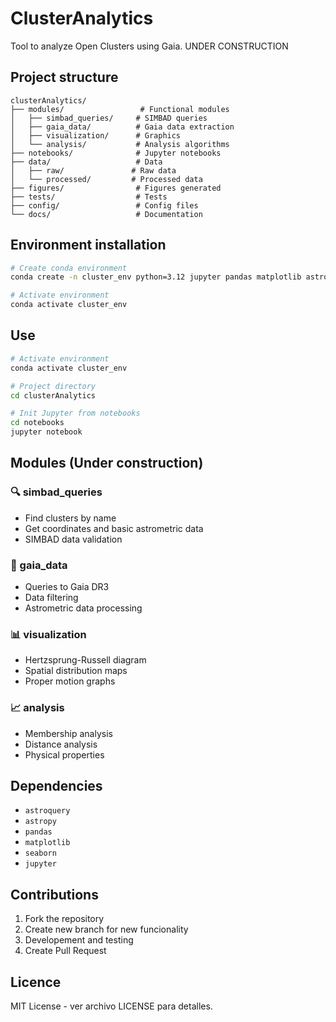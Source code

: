 # ClusterAnalytics

Tool to analyze Open Clusters using Gaia. UNDER CONSTRUCTION

## Project structure

```
clusterAnalytics/
├── modules/                 # Functional modules
│   ├── simbad_queries/     # SIMBAD queries
│   ├── gaia_data/          # Gaia data extraction
│   ├── visualization/      # Graphics
│   └── analysis/           # Analysis algorithms
├── notebooks/              # Jupyter notebooks
├── data/                   # Data
│   ├── raw/               # Raw data
│   └── processed/         # Processed data
├── figures/                # Figures generated
├── tests/                  # Tests
├── config/                 # Config files
└── docs/                   # Documentation
```

## Environment installation

```bash
# Create conda environment
conda create -n cluster_env python=3.12 jupyter pandas matplotlib astropy astroquery -c conda-forge

# Activate environment
conda activate cluster_env
```

## Use

```bash
# Activate environment
conda activate cluster_env

# Project directory
cd clusterAnalytics

# Init Jupyter from notebooks
cd notebooks
jupyter notebook
```

## Modules (Under construction)

### 🔍 simbad_queries
- Find clusters by name
- Get coordinates and basic astrometric data
- SIMBAD data validation

### 🌌 gaia_data  
- Queries to Gaia DR3
- Data filtering
- Astrometric data processing

### 📊 visualization
- Hertzsprung-Russell diagram
- Spatial distribution maps
- Proper motion graphs

### 📈 analysis
- Membership analysis
- Distance analysis
- Physical properties

## Dependencies

- `astroquery` 
- `astropy` 
- `pandas` 
- `matplotlib` 
- `seaborn` 
- `jupyter` 

## Contributions

1. Fork the repository
2. Create new branch for new funcionality
3. Developement and testing
4. Create Pull Request

## Licence

MIT License - ver archivo LICENSE para detalles.